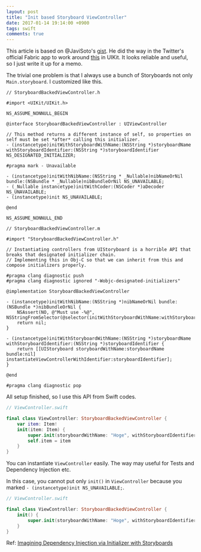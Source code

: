 ```yaml
---
layout: post
title: "Init based Storyboard ViewController"
date: 2017-01-14 19:14:00 +0900
tags: swift
comments: true
---
```


This article is based on @JaviSoto's [gist](https://gist.github.com/JaviSoto/3bfb2c9e272a1363431fdad4d9b1d7e8).
He did the way in the Twitter's official Fabric app to work around [this]((http://holko.pl/2016/12/14/storyboards-dependency-injection/?utm_campaign=iOS%2BDev%2BWeekly&utm_medium=email&utm_source=iOS_Dev_Weekly_Issue_281)) in UIKit. It looks reliable and useful, so I just write it up for a memo.

The trivial one problem is that I always use a bunch of Storyboards not only `Main.storyboard`. I customized like this.

```objc
// StoryboardBackedViewController.h

#import <UIKit/UIKit.h>

NS_ASSUME_NONNULL_BEGIN

@interface StoryboardBackedViewController : UIViewController

// This method returns a different instance of self, so properties on self must be set *after* calling this initializer.
- (instancetype)initWithStoryboardWithName:(NSString *)storyboardName withStoryboardIdentifier:(NSString *)storyboardIdentifier NS_DESIGNATED_INITIALIZER;

#pragma mark - Unavailable

- (instancetype)initWithNibName:(NSString * _Nullable)nibNameOrNil bundle:(NSBundle * _Nullable)nibBundleOrNil NS_UNAVAILABLE;
- (_Nullable instancetype)initWithCoder:(NSCoder *)aDecoder NS_UNAVAILABLE;
- (instancetype)init NS_UNAVAILABLE;

@end

NS_ASSUME_NONNULL_END
```

```objc
// StoryboardBackedViewController.m

#import "StoryboardBackedViewController.h"

// Instantiating controllers from UIStoryboard is a horrible API that breaks that designated initializer chain.
// Implementing this in Obj-C so that we can inherit from this and compose initializers properly.

#pragma clang diagnostic push
#pragma clang diagnostic ignored "-Wobjc-designated-initializers"

@implementation StoryboardBackedViewController

- (instancetype)initWithNibName:(NSString *)nibNameOrNil bundle:(NSBundle *)nibBundleOrNil {
    NSAssert(NO, @"Must use -%@", NSStringFromSelector(@selector(initWithStoryboardWithName:withStoryboardIdentifier:)));
    return nil;
}

- (instancetype)initWithStoryboardWithName:(NSString *)storyboardName withStoryboardIdentifier:(NSString *)storyboardIdentifier {
    return [[UIStoryboard storyboardWithName:storyboardName bundle:nil] instantiateViewControllerWithIdentifier:storyboardIdentifier];
}

@end

#pragma clang diagnostic pop
```

All setup finished, so I use this API from Swift codes.

```swift
// ViewController.swift

final class ViewController: StoryboardBackedViewController {
    var item: Item!
    init(item: Item) {
        super.init(storyboardWithName: "Hoge", withStoryboardIdentifier: "ViewController")
        self.item = item
    }
}
```

You can instantiate `ViewController` easily. The way may useful for Tests and Dependency Injection etc.

In this case, you cannot put only `init()` in `ViewController` because you marked `- (instancetype)init NS_UNAVAILABLE;`.

```swift
// ViewController.swift

final class ViewController: StoryboardBackedViewController {
    init() {
        super.init(storyboardWithName: "Hoge", withStoryboardIdentifier: "ViewController")
    }
}
```

Ref: [Imagining Dependency Injection via Initializer with Storyboards](http://holko.pl/2016/12/14/storyboards-dependency-injection/?utm_campaign=iOS%2BDev%2BWeekly&utm_medium=email&utm_source=iOS_Dev_Weekly_Issue_281)
